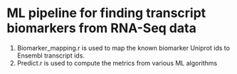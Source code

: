 # ML pipeline for finding transcript biomarkers from RNA-Seq data

1. Biomarker_mapping.r is used to map the known biomarker Uniprot ids to Ensembl transcript ids.
2. Predict.r is used to compute the metrics from various ML algorithms
